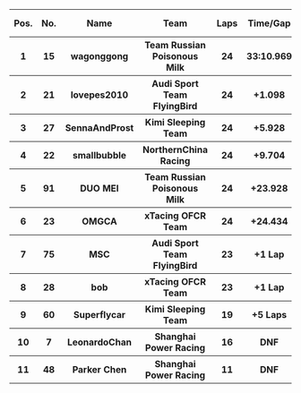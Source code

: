 <table style="width:100%">
	<tr>
		<th>Pos.</th>
		<th>No.</th>
		<th>Name</th>
		<th>Team</th>
		<th>Laps</th>
		<th>Time/Gap</th>
		<th>Personal Best</th>
		<th>Position Diff</th>
	</tr>
	<tr>
		<th>1</th>
		<th>15</th>
		<th>wagonggong</th>
		<th>Team Russian Poisonous Milk</th>
		<th>24</th>
		<th>33:10.969</th>
		<th>1:20.443</th>
		<th>0</th>
	</tr>
	<tr>
		<th>2</th>
		<th>21</th>
		<th>lovepes2010</th>
		<th>Audi Sport Team FlyingBird</th>
		<th>24</th>
		<th>+1.098</th>
		<th>1:20.416</th>
		<th>0</th>
	</tr>
	<tr>
		<th>3</th>
		<th>27</th>
		<th>SennaAndProst</th>
		<th>Kimi Sleeping Team</th>
		<th>24</th>
		<th>+5.928</th>
		<th>1:20.888</th>
		<th>0</th>
	</tr>
	<tr>
		<th>4</th>
		<th>22</th>
		<th>smallbubble</th>
		<th>NorthernChina Racing</th>
		<th>24</th>
		<th>+9.704</th>
		<th>1:21.221</th>
		<th>+1</th>
	</tr>
	<tr>
		<th>5</th>
		<th>91</th>
		<th>DUO MEI</th>
		<th>Team Russian Poisonous Milk</th>
		<th>24</th>
		<th>+23.928</th>
		<th>1:21.244</th>
		<th>+2</th>
	</tr>
	<tr>
		<th>6</th>
		<th>23</th>
		<th>OMGCA</th>
		<th>xTacing OFCR Team</th>
		<th>24</th>
		<th>+24.434</th>
		<th>1:20.925</th>
		<th>-2</th>
	</tr>
	<tr>
		<th>7</th>
		<th>75</th>
		<th>MSC</th>
		<th>Audi Sport Team FlyingBird</th>
		<th>23</th>
		<th>+1 Lap</th>
		<th>1:24.655</th>
		<th>+4</th>
	</tr>
	<tr>
		<th>8</th>
		<th>28</th>
		<th>bob</th>
		<th>xTacing OFCR Team</th>
		<th>23</th>
		<th>+1 Lap</th>
		<th>1:23.741</th>
		<th>+2</th>
	</tr>
	<tr>
		<th>9</th>
		<th>60</th>
		<th>Superflycar</th>
		<th>Kimi Sleeping Team</th>
		<th>19</th>
		<th>+5 Laps</th>
		<th>1:21.990</th>
		<th>0</th>
	</tr>
	<tr>
		<th>10</th>
		<th>7</th>
		<th>LeonardoChan</th>
		<th>Shanghai Power Racing</th>
		<th>16</th>
		<th>DNF</th>
		<th>1:22.477</th>
		<th>-2</th>
	</tr>
	<tr>
		<th>11</th>
		<th>48</th>
		<th>Parker Chen</th>
		<th>Shanghai Power Racing</th>
		<th>11</th>
		<th>DNF</th>
		<th>1:21.484</th>
		<th>-5</th>
	</tr>
</table>